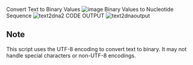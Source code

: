 Convert Text to Binary Values
![image](https://github.com/iamansingh01/text2dna/assets/90032359/bb193518-dce4-4201-a0d0-3ef7b23b66ee)
Binary Values to Nucleotide Sequence
![text2dna2](https://github.com/iamansingh01/text2dna/assets/90032359/6bb0d166-4ea9-4bfd-93e4-8dcd67e7f25d)
CODE OUTPUT
![text2dnaoutput](https://github.com/iamansingh01/text2dna/assets/90032359/7b33982d-6467-4c44-ae94-320377b9591f)

 <h2>Note</h2>
    <p>This script uses the UTF-8 encoding to convert text to binary. It may not handle special characters or non-UTF-8 encodings.</p>
